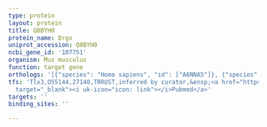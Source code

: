 ```yaml
---
type: protein
layout: protein
title: Q8BYH0
protein_name: Drgx
uniprot_accession: Q8BYH0
ncbi_gene_id: '107751'
organism: Mus musculus
function: target gene
orthologs: '[{"species": "Homo sapiens", "id": ["A6NNA5"]}, {"species": "Rattus norvegicus", "id": ["G3V8N6"]}]'
tfs: 'Tlx3,O55144,27140,TRRUST,inferred by curator,&ensp;<a href="https://www.ncbi.nlm.nih.gov/pubmed/?term=25138281%5Buid%5D+OR+29087512%5Buid%5D"
  target="_blank"><i uk-icon="icon: link"></i>Pubmed</a>'
targets: ''
binding_sites: ''

---
```

